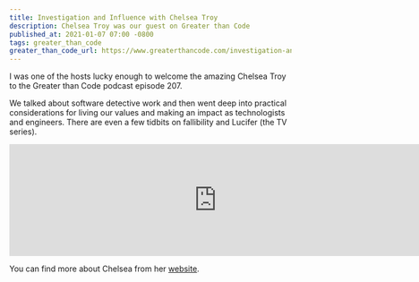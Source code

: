 ```yaml
---
title: Investigation and Influence with Chelsea Troy
description: Chelsea Troy was our guest on Greater than Code
published_at: 2021-01-07 07:00 -0800
tags: greater_than_code
greater_than_code_url: https://www.greaterthancode.com/investigation-and-influence
---
```


I was one of the hosts lucky enough to welcome the amazing Chelsea Troy to the
Greater than Code podcast episode 207.

We talked about software detective work and then went deep into practical
considerations for living our values and making an impact as technologists and
engineers. There are even a few tidbits on fallibility and Lucifer (the TV
series).

<iframe src="https://player.fireside.fm/v2/nERs6yQ-+qbEU9b2g" width="740" height="200" frameborder="0" scrolling="no"></iframe>

You can find more about Chelsea from her [website](https://chelseatroy.com).
